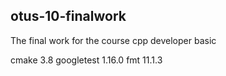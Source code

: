 ## otus-10-finalwork
The final work for the course cpp developer basic

cmake 3.8
googletest 1.16.0
fmt 11.1.3

